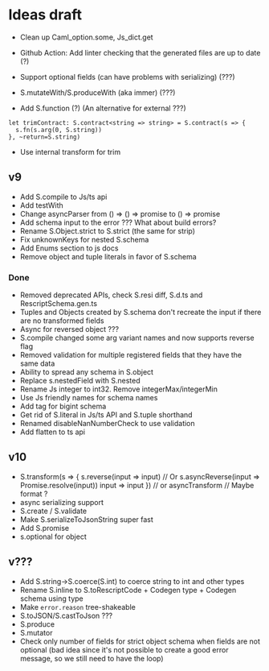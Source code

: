 # Ideas draft

- Clean up Caml_option.some, Js_dict.get

- Github Action: Add linter checking that the generated files are up to date (?)

- Support optional fields (can have problems with serializing) (???)

- S.mutateWith/S.produceWith (aka immer) (???)

- Add S.function (?) (An alternative for external ???)

```
let trimContract: S.contract<string => string> = S.contract(s => {
  s.fn(s.arg(0, S.string))
}, ~return=S.string)
```

- Use internal transform for trim

## v9

- Add S.compile to Js/ts api
- Add testWith
- Change asyncParser from () => () => promise to () => promise
- Add schema input to the error ??? What about build errors?
- Rename S.Object.strict to S.strict (the same for strip)
- Fix unknownKeys for nested S.schema
- Add Enums section to js docs
- Remove object and tuple literals in favor of S.schema

### Done

- Removed deprecated APIs, check S.resi diff, S.d.ts and RescriptSchema.gen.ts
- Tuples and Objects created by S.schema don't recreate the input if there are no transformed fields
- Async for reversed object ???
- S.compile changed some arg variant names and now supports reverse flag
- Removed validation for multiple registered fields that they have the same data
- Ability to spread any schema in S.object
- Replace s.nestedField with S.nested
- Rename Js integer to int32. Remove integerMax/integerMin
- Use Js friendly names for schema names
- Add tag for bigint schema
- Get rid of S.literal in Js/ts API and S.tuple shorthand
- Renamed disableNanNumberCheck to use validation
- Add flatten to ts api

## v10

- S.transform(s => {
  s.reverse(input => input) // Or s.asyncReverse(input => Promise.resolve(input))
  input => input
  }) // or asyncTransform // Maybe format ?
- async serializing support
- S.create / S.validate
- Make S.serializeToJsonString super fast
- Add S.promise
- s.optional for object

## v???

- Add S.string->S.coerce(S.int) to coerce string to int and other types
- Rename S.inline to S.toRescriptCode + Codegen type + Codegen schema using type
- Make `error.reason` tree-shakeable
- S.toJSON/S.castToJson ???
- S.produce
- S.mutator
- Check only number of fields for strict object schema when fields are not optional (bad idea since it's not possible to create a good error message, so we still need to have the loop)
